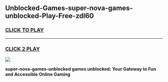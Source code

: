 
## Unblocked-Games-super-nova-games-unblocked-Play-Free-zdl60
<h3>
<a href="https://premium76.site?title=super-nova-games-unblocked&ref=19M">CLICK TO PLAY</a></h3>
<hr>

<h3>
<a href="https://premium76.site?title=super-nova-games-unblocked&ref=19M">CLICK 2 PLAY</a>
  
</h3>

<a href="https://premium76.site?title=super-nova-games-unblocked&ref=19M"><img src="https://clearcache.store/games.png"></a>


**super-nova-games-unblocked games unblocked: Your Gateway to Fun and Accessible Online Gaming**
